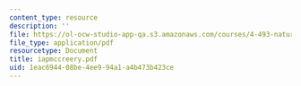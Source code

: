 ```yaml
---
content_type: resource
description: ''
file: https://ol-ocw-studio-app-qa.s3.amazonaws.com/courses/4-493-natural-light-in-design-january-iap-2006/1eac694408be4ee994a1a4b473b423ce_iapmccreery.pdf
file_type: application/pdf
resourcetype: Document
title: iapmccreery.pdf
uid: 1eac6944-08be-4ee9-94a1-a4b473b423ce
---
```

